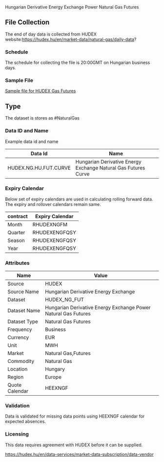 Hungarian Derivative Energy Exchange Power Natural Gas Futures

## File Collection

The end of day data is collected from HUDEX website:https://hudex.hu/en/market-data/natural-gas/daily-data?  

### Schedule

The schedule for collecting the file is 20:00GMT on Hungarian business days.

### Sample File

[Sample file for HUDEX Gas Futures](pathname://../../static/file-samples/gas_daily_data_export_22_07_2021.xlsx)

## Type

The dataset is stores as #NaturalGas

### Data ID and Name

Example data id and name

|**Data Id**|**Name**|
|-|-|
|HUDEX.NG.HU.FUT.CURVE|Hungarian Derivative Energy Exchange Natural Gas Futures Curve|

### Expiry Calendar

Below set of expiry calendars are used in calculating rolling forward data. The expiry and rollover calendars remain same.

|**contract**|**Expiry Calendar**|
|-|-|
|Month|RHUDEXNGFM|
|Quarter|RHUDEXENGFQSY|
|Season|RHUDEXENGFQSY|
|Year|RHUDEXENGFQSY|

### Attributes

|Name|Value|
|-|-|
|Source|HUDEX|
|Source Name|Hungarian Derivative Energy Exchange|
|Dataset|HUDEX_NG_FUT|
|Dataset Name|Hungarian Derivative Energy Exchange Power Natural Gas Futures|
|Dataset Type|Natural Gas Futures|
|Frequency|Business|
|Currency|EUR|
|Unit|MWH|
|Market|Natural Gas,Futures|
|Commodity|Natural Gas|
|Location|Hungary|
|Region|Europe|
|Quote Calendar|HEEXNGF|

### Validation

Data is validated for missing data points using HEEXNGF calendar for expected absences.

### Licensing

This data requires agreement with HUDEX before it can be supplied.

https://hudex.hu/en/data-services/market-data-subscription/data-vendor